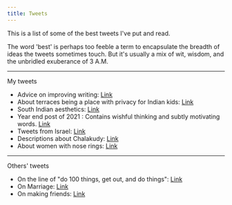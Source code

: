 ```yaml
---
title: Tweets
---
```


This is a list of some of the best tweets I've put and read.

The word 'best' is perhaps too feeble a term to encapsulate the breadth of ideas the tweets sometimes touch. But it's usually a mix of wit, wisdom, and the unbridled exuberance of 3 A.M.

---
My tweets

- Advice on improving writing: [Link](https://twitter.com/chandanaveli/status/1570242973107101697)
- About terraces being a place with privacy for Indian kids: [Link](https://twitter.com/chandanaveli/status/1632786947423997957)
- South Indian aesthetics: [Link](https://twitter.com/chandanaveli/status/1577221715330945025?)
- Year end post of 2021 : Contains wishful thinking and subtly motivating words. [Link](https://twitter.com/chandanaveli/status/1476787793552568322?)
- Tweets from Israel: [Link](https://twitter.com/chandanaveli/status/1546076212350828544?)
- Descriptions about Chalakudy: [Link](https://twitter.com/chandanaveli/status/1485095590744977408?)
- About women with nose rings: [Link](https://twitter.com/chandanaveli/status/1683868810821124097?)

---
Others' tweets

- On the line of "do 100 things, get out, and do things": [Link](https://x.com/SP1NS1R/status/1707595027680317694?s=20)
- On Marriage: [Link](https://x.com/simonsarris/status/1705370123496739040?s=20)
- On making friends: [Link](https://x.com/kasratweets/status/1707221378854695405?s=20)